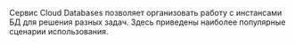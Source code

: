 Сервис Cloud Databases позволяет организовать работу с инстансами БД для решения разных задач. Здесь приведены наиболее популярные сценарии использования.